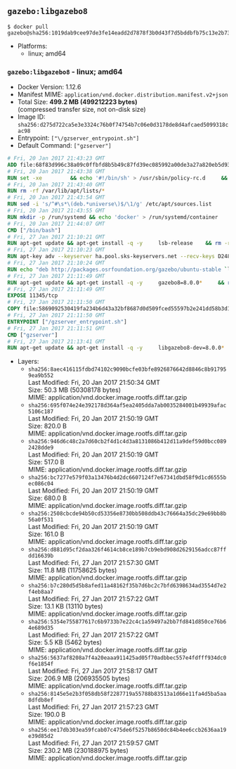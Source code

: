 ## `gazebo:libgazebo8`

```console
$ docker pull gazebo@sha256:1019dab9cee97de3fe14eadd2d7878f3b0d43f7d5bddbfb75c13e2b73c692d13
```

-	Platforms:
	-	linux; amd64

### `gazebo:libgazebo8` - linux; amd64

-	Docker Version: 1.12.6
-	Manifest MIME: `application/vnd.docker.distribution.manifest.v2+json`
-	Total Size: **499.2 MB (499212223 bytes)**  
	(compressed transfer size, not on-disk size)
-	Image ID: `sha256:d275d722ca5e3e3324c76b0f74754b7c06e0d3178de8d4afcaed5099318cac98`
-	Entrypoint: `["\/gzserver_entrypoint.sh"]`
-	Default Command: `["gzserver"]`

```dockerfile
# Fri, 20 Jan 2017 21:43:23 GMT
ADD file:68f83d996c38a09c0ffbfd8b5b49c87fd39ec085992a00de3a27a820eb5d9383 in / 
# Fri, 20 Jan 2017 21:43:38 GMT
RUN set -xe 		&& echo '#!/bin/sh' > /usr/sbin/policy-rc.d 	&& echo 'exit 101' >> /usr/sbin/policy-rc.d 	&& chmod +x /usr/sbin/policy-rc.d 		&& dpkg-divert --local --rename --add /sbin/initctl 	&& cp -a /usr/sbin/policy-rc.d /sbin/initctl 	&& sed -i 's/^exit.*/exit 0/' /sbin/initctl 		&& echo 'force-unsafe-io' > /etc/dpkg/dpkg.cfg.d/docker-apt-speedup 		&& echo 'DPkg::Post-Invoke { "rm -f /var/cache/apt/archives/*.deb /var/cache/apt/archives/partial/*.deb /var/cache/apt/*.bin || true"; };' > /etc/apt/apt.conf.d/docker-clean 	&& echo 'APT::Update::Post-Invoke { "rm -f /var/cache/apt/archives/*.deb /var/cache/apt/archives/partial/*.deb /var/cache/apt/*.bin || true"; };' >> /etc/apt/apt.conf.d/docker-clean 	&& echo 'Dir::Cache::pkgcache ""; Dir::Cache::srcpkgcache "";' >> /etc/apt/apt.conf.d/docker-clean 		&& echo 'Acquire::Languages "none";' > /etc/apt/apt.conf.d/docker-no-languages 		&& echo 'Acquire::GzipIndexes "true"; Acquire::CompressionTypes::Order:: "gz";' > /etc/apt/apt.conf.d/docker-gzip-indexes 		&& echo 'Apt::AutoRemove::SuggestsImportant "false";' > /etc/apt/apt.conf.d/docker-autoremove-suggests
# Fri, 20 Jan 2017 21:43:40 GMT
RUN rm -rf /var/lib/apt/lists/*
# Fri, 20 Jan 2017 21:43:54 GMT
RUN sed -i 's/^#\s*\(deb.*universe\)$/\1/g' /etc/apt/sources.list
# Fri, 20 Jan 2017 21:43:55 GMT
RUN mkdir -p /run/systemd && echo 'docker' > /run/systemd/container
# Fri, 20 Jan 2017 21:44:07 GMT
CMD ["/bin/bash"]
# Fri, 27 Jan 2017 21:10:21 GMT
RUN apt-get update && apt-get install -q -y     lsb-release    && rm -rf /var/lib/apt/lists/*
# Fri, 27 Jan 2017 21:10:23 GMT
RUN apt-key adv --keyserver ha.pool.sks-keyservers.net --recv-keys D2486D2DD83DB69272AFE98867170598AF249743
# Fri, 27 Jan 2017 21:10:24 GMT
RUN echo "deb http://packages.osrfoundation.org/gazebo/ubuntu-stable `lsb_release -cs` main" > /etc/apt/sources.list.d/gazebo-latest.list
# Fri, 27 Jan 2017 21:11:49 GMT
RUN apt-get update && apt-get install -q -y     gazebo8=8.0.0*     && rm -rf /var/lib/apt/lists/*
# Fri, 27 Jan 2017 21:11:49 GMT
EXPOSE 11345/tcp
# Fri, 27 Jan 2017 21:11:50 GMT
COPY file:5869092530419fa234b6d43a32bf8687d0d509fced55597b2e241dd58b3d1335 in / 
# Fri, 27 Jan 2017 21:11:50 GMT
ENTRYPOINT ["/gzserver_entrypoint.sh"]
# Fri, 27 Jan 2017 21:11:51 GMT
CMD ["gzserver"]
# Fri, 27 Jan 2017 21:13:41 GMT
RUN apt-get update && apt-get install -q -y     libgazebo8-dev=8.0.0*     && rm -rf /var/lib/apt/lists/*
```

-	Layers:
	-	`sha256:8aec416115fdbd74102c9090bcfe03bfe8926876642d8846c8b917959ea9b552`  
		Last Modified: Fri, 20 Jan 2017 21:50:34 GMT  
		Size: 50.3 MB (50308178 bytes)  
		MIME: application/vnd.docker.image.rootfs.diff.tar.gzip
	-	`sha256:695f074e24e392178d364af5ea2405dda7ab0035284001b49939afac5106c187`  
		Last Modified: Fri, 20 Jan 2017 21:50:19 GMT  
		Size: 820.0 B  
		MIME: application/vnd.docker.image.rootfs.diff.tar.gzip
	-	`sha256:946d6c48c2a7d60cb2f4d1c4d3a8131086b412d11a9def59d0bcc0892428dde9`  
		Last Modified: Fri, 20 Jan 2017 21:50:19 GMT  
		Size: 517.0 B  
		MIME: application/vnd.docker.image.rootfs.diff.tar.gzip
	-	`sha256:bc7277e579f03a13476b4d2dc6607124f7e67341dbd58f9d1cd6555bec086c04`  
		Last Modified: Fri, 20 Jan 2017 21:50:19 GMT  
		Size: 680.0 B  
		MIME: application/vnd.docker.image.rootfs.diff.tar.gzip
	-	`sha256:2508cbcde94b50cd53356e8730bb508ddb43c76664a35dc29e69bb8b56a0f531`  
		Last Modified: Fri, 20 Jan 2017 21:50:19 GMT  
		Size: 161.0 B  
		MIME: application/vnd.docker.image.rootfs.diff.tar.gzip
	-	`sha256:d881d95cf2daa326f4614cb8ce189b7cb9ebd908d2629156adcc87ffdd16639b`  
		Last Modified: Fri, 27 Jan 2017 21:57:30 GMT  
		Size: 11.8 MB (11758625 bytes)  
		MIME: application/vnd.docker.image.rootfs.diff.tar.gzip
	-	`sha256:b7c280d5d5b8afed11a48162f35b7d6bc2c7bfd6398634ad3554d7e2f4eb8aa7`  
		Last Modified: Fri, 27 Jan 2017 21:57:22 GMT  
		Size: 13.1 KB (13110 bytes)  
		MIME: application/vnd.docker.image.rootfs.diff.tar.gzip
	-	`sha256:5354e755877617c6b9733b7e22c4c1a59497a2bb7fd841d850ce76b64e689d35`  
		Last Modified: Fri, 27 Jan 2017 21:57:22 GMT  
		Size: 5.5 KB (5462 bytes)  
		MIME: application/vnd.docker.image.rootfs.diff.tar.gzip
	-	`sha256:5637af8208a7f4a20eaaa911425ad05f70adbbec557e4fdfff934dc0f6e1854f`  
		Last Modified: Fri, 27 Jan 2017 21:58:17 GMT  
		Size: 206.9 MB (206935505 bytes)  
		MIME: application/vnd.docker.image.rootfs.diff.tar.gzip
	-	`sha256:8145e5e2b3f058db58f2287719a55788b83513a1d66e11fa4d5ba5aa8dfdb8ef`  
		Last Modified: Fri, 27 Jan 2017 21:57:23 GMT  
		Size: 190.0 B  
		MIME: application/vnd.docker.image.rootfs.diff.tar.gzip
	-	`sha256:ee17db303ea59fcab07c475de6f5257b8650dc84b4ee6ccb2636aa19e39d85d2`  
		Last Modified: Fri, 27 Jan 2017 21:59:57 GMT  
		Size: 230.2 MB (230188975 bytes)  
		MIME: application/vnd.docker.image.rootfs.diff.tar.gzip

